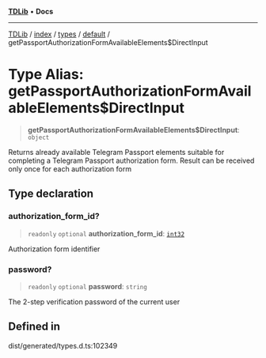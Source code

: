 [**TDLib**](../../../../../../README.md) • **Docs**

***

[TDLib](../../../../../../modules.md) / [index](../../../../../README.md) / [types](../../../README.md) / [default](../README.md) / getPassportAuthorizationFormAvailableElements$DirectInput

# Type Alias: getPassportAuthorizationFormAvailableElements$DirectInput

> **getPassportAuthorizationFormAvailableElements$DirectInput**: `object`

Returns already available Telegram Passport elements suitable for completing a Telegram Passport authorization form. Result can be received only once for each authorization form

## Type declaration

### authorization\_form\_id?

> `readonly` `optional` **authorization\_form\_id**: [`int32`](int32.md)

Authorization form identifier

### password?

> `readonly` `optional` **password**: `string`

The 2-step verification password of the current user

## Defined in

dist/generated/types.d.ts:102349

